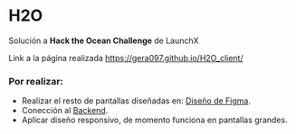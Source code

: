 # H2O
Solución a **Hack the Ocean Challenge** de LaunchX

Link a la página realizada https://gera097.github.io/H2O_client/

### Por realizar: 
 - Realizar el resto de pantallas diseñadas en: [Diseño de Figma](https://www.figma.com/file/dmR2q94fjEHWluk2vyVlVG/H2O-Mexico?node-id=11%3A164).
 - Conección al [Backend](https://github.com/harold-barron/H2O-Backend). 
 - Aplicar diseño responsivo, de momento funciona en pantallas grandes.
 
